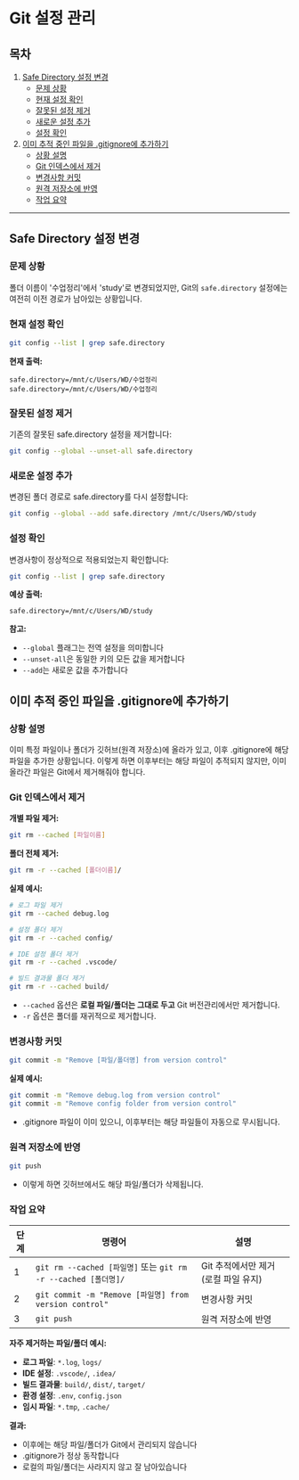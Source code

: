 # Git 설정 관리

## 목차
1. [Safe Directory 설정 변경](#safe-directory-설정-변경)
   - [문제 상황](#문제-상황)
   - [현재 설정 확인](#현재-설정-확인)
   - [잘못된 설정 제거](#잘못된-설정-제거)
   - [새로운 설정 추가](#새로운-설정-추가)
   - [설정 확인](#설정-확인)
2. [이미 추적 중인 파일을 .gitignore에 추가하기](#이미-추적-중인-파일을-gitignore에-추가하기)
   - [상황 설명](#상황-설명)
   - [Git 인덱스에서 제거](#git-인덱스에서-제거)
   - [변경사항 커밋](#변경사항-커밋)
   - [원격 저장소에 반영](#원격-저장소에-반영)
   - [작업 요약](#작업-요약)

---

## Safe Directory 설정 변경

### 문제 상황
폴더 이름이 '수업정리'에서 'study'로 변경되었지만, Git의 `safe.directory` 설정에는 여전히 이전 경로가 남아있는 상황입니다.

### 현재 설정 확인
```bash
git config --list | grep safe.directory
```

**현재 출력:**
```
safe.directory=/mnt/c/Users/WD/수업정리
safe.directory=/mnt/c/Users/WD/수업정리
```

### 잘못된 설정 제거
기존의 잘못된 safe.directory 설정을 제거합니다:

```bash
git config --global --unset-all safe.directory
```

### 새로운 설정 추가
변경된 폴더 경로로 safe.directory를 다시 설정합니다:

```bash
git config --global --add safe.directory /mnt/c/Users/WD/study
```

### 설정 확인
변경사항이 정상적으로 적용되었는지 확인합니다:

```bash
git config --list | grep safe.directory
```

**예상 출력:**
```
safe.directory=/mnt/c/Users/WD/study
```

**참고:** 
- `--global` 플래그는 전역 설정을 의미합니다
- `--unset-all`은 동일한 키의 모든 값을 제거합니다
- `--add`는 새로운 값을 추가합니다

## 이미 추적 중인 파일을 .gitignore에 추가하기

### 상황 설명
이미 특정 파일이나 폴더가 깃허브(원격 저장소)에 올라가 있고, 이후 .gitignore에 해당 파일을 추가한 상황입니다. 이렇게 하면 이후부터는 해당 파일이 추적되지 않지만, 이미 올라간 파일은 Git에서 제거해줘야 합니다.

### Git 인덱스에서 제거

**개별 파일 제거:**
```bash
git rm --cached [파일이름]
```

**폴더 전체 제거:**
```bash
git rm -r --cached [폴더이름]/
```

**실제 예시:**
```bash
# 로그 파일 제거
git rm --cached debug.log

# 설정 폴더 제거  
git rm -r --cached config/

# IDE 설정 폴더 제거
git rm -r --cached .vscode/

# 빌드 결과물 폴더 제거
git rm -r --cached build/
```

- `--cached` 옵션은 **로컬 파일/폴더는 그대로 두고** Git 버전관리에서만 제거합니다.
- `-r` 옵션은 폴더를 재귀적으로 제거합니다.

### 변경사항 커밋
```bash
git commit -m "Remove [파일/폴더명] from version control"
```

**실제 예시:**
```bash
git commit -m "Remove debug.log from version control"
git commit -m "Remove config folder from version control"
```

- .gitignore 파일이 이미 있으니, 이후부터는 해당 파일들이 자동으로 무시됩니다.

### 원격 저장소에 반영
```bash
git push
```

- 이렇게 하면 깃허브에서도 해당 파일/폴더가 삭제됩니다.

### 작업 요약

| 단계 | 명령어 | 설명 |
|------|--------|------|
| 1 | `git rm --cached [파일명]` 또는 `git rm -r --cached [폴더명]/` | Git 추적에서만 제거 (로컬 파일 유지) |
| 2 | `git commit -m "Remove [파일명] from version control"` | 변경사항 커밋 |
| 3 | `git push` | 원격 저장소에 반영 |

**자주 제거하는 파일/폴더 예시:**
- **로그 파일**: `*.log`, `logs/`
- **IDE 설정**: `.vscode/`, `.idea/`
- **빌드 결과물**: `build/`, `dist/`, `target/`
- **환경 설정**: `.env`, `config.json`
- **임시 파일**: `*.tmp`, `.cache/`

**결과:**
- 이후에는 해당 파일/폴더가 Git에서 관리되지 않습니다
- .gitignore가 정상 동작합니다
- 로컬의 파일/폴더는 사라지지 않고 잘 남아있습니다